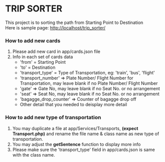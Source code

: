 # TRIP SORTER
This project is to sorting the path from Starting Point to Destination<br />
Here is sample page: [http://localhost/trip_sorter/](http://localhost/trip_sorter/ "Trip Sorter Page")

### How to add new cards
1. Please add new card in app/cards.json file
2. Info in each set of cards data
   - 'from' = Starting Point
   - 'to' = Destination
   - 'transport_type' = Type of Transportation, eg: 'train', 'bus', 'flight'
   - 'transport_number' => Plate Number/ Flight Number for Transportation, may leave blank if no Plate Number/ Flight Number
   - 'gate' => Gate No, may leave blank if no Seat No. or no arrangement
   - 'seat' => Seat No, may leave blank if no Seat No. or no arrangement
   - 'bagagge_drop_counter' => Counter of bagagge drop off
   - Other detail that you needed to deisplay more detail

### How to add new type of transportation
1. You may duplicate a file at app/Services/Transports, **(expect Transport.php)** and rename the file name & class name as new type of transportation.
2. You may adjust the **getSentence** function to display more info
3. Please make sure the 'transport_type' field in app/cards.json is same with the class name.

